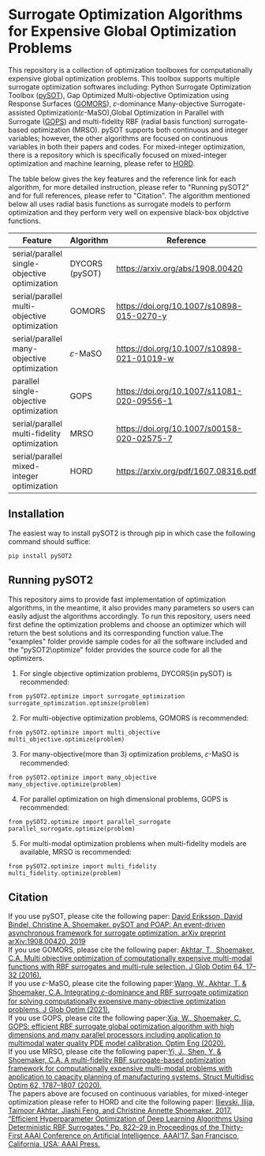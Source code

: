# Surrogate Optimization Algorithms for Expensive Global Optimization Problems
This repository is a collection of optimization toolboxes for computationally expensive global optimization problems. This toolbox supports multiple surrogate optimization softwares including: Python Surrogate Optimization Toolbox ([pySOT](https://github.com/dme65/pySOT)), Gap Optimized Multi-objective Optimization using Response Surfaces ([GOMORS](https://github.com/drkupi/GOMORS_pySOT)), 𝜀-dominance Many-objective Surrogate-assisted Optimization(𝜀-MaSO),Global Optimization in Parallel with Surrogate ([GOPS](https://github.com/louisXW/GOPS)) and multi-fidelity RBF (radial basis function) surrogate-based optimization (MRSO). pySOT supports both continuous and integer variables; however, the other algorithms are focused on continuous variables in both their papers and codes. For mixed-integer optimization, there is a repository which is specifically focused on mixed-integer optimization and machine learning, please refer to [HORD](https://github.com/ilija139/HORD).<br>

The table below gives the key features and the reference link for each algorithm, for more detailed instruction, please refer to "Running pySOT2" and for full references, please refer to "Citation". The algorithm mentioned below all uses radial basis functions as surrogate models to perform optimization and they perform very well on expensive black-box objdctive functions.

| Feature | Algorithm | Reference |
| --- | --- | --- |
| serial/parallel single-objective optimization| DYCORS (pySOT)| https://arxiv.org/abs/1908.00420 |
| serial/parallel multi-objective optimization | GOMORS | https://doi.org/10.1007/s10898-015-0270-y |
| serial/parallel many-objective optimization | 𝜀-MaSO | https://doi.org/10.1007/s10898-021-01019-w |
| parallel single-objective optimization | GOPS | https://doi.org/10.1007/s11081-020-09556-1 |
| serial/parallel multi-fidelity optimization | MRSO | https://doi.org/10.1007/s00158-020-02575-7 |
| serial/parallel mixed-integer optimization| HORD| https://arxiv.org/pdf/1607.08316.pdf |

## Installation
The easiest way to install pySOT2 is through pip in which case the following command should suffice:
```
pip install pySOT2
```
## Running pySOT2
This repository aims to provide fast implementation of optimization algorithms, in the meantime, it also provides many parameters so users can easily adjust the algorithms accordingly. To run this repository, users need first define the optimization problems and choose an optimizer which will return the best solutions and its corresponding function value.The "examples" folder provide sample codes for all the software included and the "pySOT2\optimize" folder provides the source code for all the optimizers.<br>
1. For single objective optimization problems, DYCORS(in pySOT) is recommended:
 ```
from pySOT2.optimize import surrogate_optimization
surrogate_optimization.optimize(problem)
```
2. For multi-objective optimization problems, GOMORS is recommended:
```
from pySOT2.optimize import multi_objective
multi_objective.optimize(problem)
```
3. For many-objective(more than 3) optimization problems, 𝜀-MaSO is recommended:
```
from pySOT2.optimize import many_objective
many_objective.optimize(problem)
```
4. For parallel optimization on high dimensional problems, GOPS is recommended:
```
from pySOT2.optimize import parallel_surrogate
parallel_surrogate.optimize(problem)
```
5. For multi-modal optimization problems when multi-fidelity models are available, MRSO is recommended:
```
from pySOT2.optimize import multi_fidelity
multi_fidelity.optimize(problem)
```
## Citation
If you use pySOT, please cite the following paper: [David Eriksson, David Bindel, Christine A. Shoemaker. pySOT and POAP: An event-driven asynchronous framework for surrogate optimization. arXiv preprint arXiv:1908.00420, 2019](https://arxiv.org/abs/1908.00420)<br>
If you use GOMORS, please cite the following paper: [Akhtar, T., Shoemaker, C.A. Multi objective optimization of computationally expensive multi-modal functions with RBF surrogates and multi-rule selection. J Glob Optim 64, 17–32 (2016).](https://doi.org/10.1007/s10898-015-0270-y)<br>
If you use 𝜀-MaSO, please cite the following paper:[Wang, W., Akhtar, T. & Shoemaker, C.A. Integrating 𝜀-dominance and RBF surrogate optimization for solving computationally expensive many-objective optimization problems. J Glob Optim (2021).](https://doi.org/10.1007/s10898-021-01019-w)<br>
If you use GOPS, please cite the following paper:[Xia, W., Shoemaker, C. GOPS: efficient RBF surrogate global optimization algorithm with high dimensions and many parallel processors including application to multimodal water quality PDE model calibration. Optim Eng (2020).](https://doi.org/10.1007/s11081-020-09556-1)<br>
If you use MRSO, please cite the following paper:[Yi, J., Shen, Y. & Shoemaker, C.A. A multi-fidelity RBF surrogate-based optimization framework for computationally expensive multi-modal problems with application to capacity planning of manufacturing systems. Struct Multidisc Optim 62, 1787–1807 (2020).](https://doi.org/10.1007/s00158-020-02575-7)<br>
The papers above are focused on continuous variables, for mixed-integer optimization please refer to HORD and cite the following paper:
[Ilievski, Ilija, Taimoor Akhtar, Jiashi Feng, and Christine Annette Shoemaker. 2017. “Efficient Hyperparameter Optimization of Deep Learning Algorithms Using Deterministic RBF Surrogates.” Pp. 822–29 in Proceedings of the Thirty-First AAAI Conference on Artificial Intelligence, AAAI’17. San Francisco, California, USA: AAAI Press.](https://arxiv.org/pdf/1607.08316.pdf)
